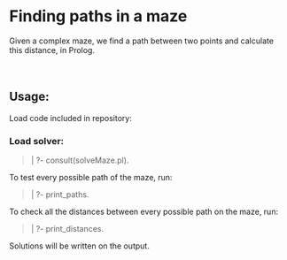 # Finding paths in a maze
Given a complex maze, we find a path between two points and calculate this distance, in Prolog. <br>
<br>
<br>
## Usage: ##

Load code included in repository:

### Load solver: ###

> | ?- consult(solveMaze.pl).

To test every possible path of the maze, run:

> | ?- print_paths.

To check all the distances between every possible path on the maze, run:

> | ?- print_distances.

Solutions will be written on the output.
